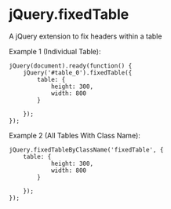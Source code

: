 jQuery.fixedTable
=================

A jQuery extension to fix headers within a table

Example 1 (Individual Table):

    jQuery(document).ready(function() {
        jQuery('#table_0').fixedTable({
            table: {
                height: 300,
                width: 800
            }
            
        });
    });
 
Example 2 (All Tables With Class Name):

    jQuery.fixedTableByClassName('fixedTable', {
        table: {
                height: 300,
                width: 800
            }
            
        });
    });